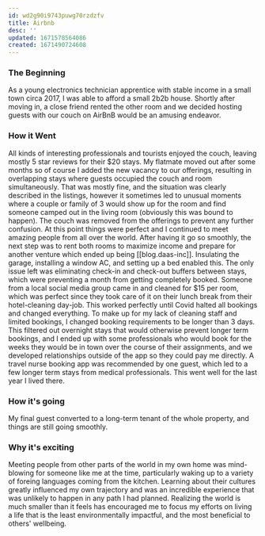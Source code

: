 ```yaml
---
id: wd2g90i9743puwg70rzdzfv
title: Airbnb
desc: ''
updated: 1671578564086
created: 1671490724608
---
```

### The Beginning
As a young electronics technician apprentice with stable income in a small town circa 2017, I was able to afford a small 2b2b house. Shortly after moving in, a close friend rented the other room and we decided hosting guests with our couch on AirBnB would be an amusing endeavor.

### How it Went
All kinds of interesting professionals and tourists enjoyed the couch, leaving mostly 5 star reviews for their $20 stays. My flatmate moved out after some months so of course I added the new vacancy to our offerings, resulting in overlapping stays where guests occupied the couch and room simultaneously. That was mostly fine, and the situation was clearly described in the listings, however it sometimes led to unusual moments where a couple or family of 3 would show up for the room and find someone camped out in the living room (obviously this was bound to happen). The couch was removed from the offerings to prevent any further confusion. At this point things were perfect and I continued to meet amazing people from all over the world. After having it go so smoothly, the next step was to rent both rooms to maximize income and prepare for another venture which ended up being [[blog.daas-inc]]. Insulating the garage, installing a window AC, and setting up a bed enabled this. The only issue left was eliminating check-in and check-out buffers between stays, which were preventing a month from getting completely booked. Someone from a local social media group came in and cleaned for $15 per room, which was perfect since they took care of it on their lunch break from their hotel-cleaning day-job. This worked perfectly until Covid halted all bookings and changed everything. To make up for my lack of cleaning staff and limited bookings, I changed booking requirements to be longer than 3 days. This filtered out overnight stays that would otherwise prevent longer term bookings, and I ended up with some professionals who would book for the weeks they would be in town over the course of their assignments, and we developed relationships outside of the app so they could pay me directly. A travel nurse booking app was recommended by one guest, which led to a few longer term stays from medical professionals. This went well for the last year I lived there.

### How it's going
My final guest converted to a long-term tenant of the whole property, and things are still going smoothly.

### Why it's exciting
Meeting people from other parts of the world in my own home was mind-blowing for someone like me at the time, particularly waking up to a variety of foreing languages coming from the kitchen. Learning about their cultures greatly influenced my own trajectory and was an incredible experience that was unlikely to happen in any path I had planned. Realizing the world is much smaller than it feels has encouraged me to focus my efforts on living a life that is the least environmentally impactful, and the most beneficial to others' wellbeing.

